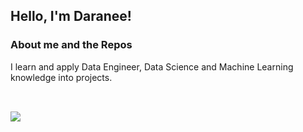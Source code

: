 

<h2> Hello, I'm Daranee!</h2>

### About me and the Repos

I learn and apply Data Engineer, Data Science and Machine Learning knowledge into projects. 
<br>
<br>




<!-- Just a hack for a thin line  -->
##
<a href= "https://www.linkedin.com/in/daraneeS/">
  <img src="https://img.shields.io/badge/-LinkedIn-0077B5?style=flat&logo=Linkedin&logoColor=white"/>
</a>

